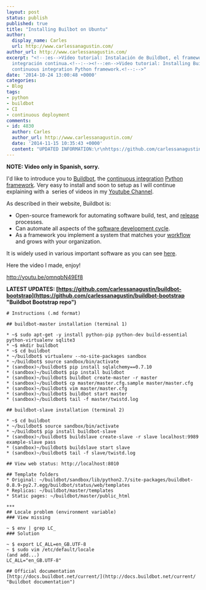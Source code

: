 ```yaml
---
layout: post
status: publish
published: true
title: "Installing Builbot on Ubuntu"
author:
  display_name: Carles
  url: http://www.carlessanagustin.com/
author_url: http://www.carlessanagustin.com/
excerpt: "<!--:es-->Vídeo tutorial: Instalación de Buildbot, el framework Python de
  integración continua.<!--:--><!--:en-->Video tutorial: Installing Buildbot, the
  continuous integration Python framework.<!--:-->"
date: '2014-10-24 13:00:48 +0000'
categories:
- Blog
tags:
- python
- buildbot
- CI
- continuous deployment
comments:
- id: 4830
  author: Carles
  author_url: http://www.carlessanagustin.com/
  date: '2014-11-15 10:35:43 +0000'
  content: "UPDATED INFORMATION:\r\nhttps://github.com/carlessanagustin/buildbot-bootstrap"
---
```

**NOTE: Video only in Spanish, sorry.**

I'd like to introduce you to [Buildbot](http://buildbot.net/ "Buildbot"), the [continuous integration](http://en.wikipedia.org/wiki/Continuous_integration "Continuous Integration") [Python](http://en.wikipedia.org/wiki/Python_(programming_language) "Python") [framework](http://en.wikipedia.org/wiki/Software_framework "Framework"). Very easy to install and soon to setup as I will continue explaining with a  series of videos in my [Youtube Channel](http://youtu.be/omnqbN49Ef8?list=PLF3EgRIVV_yRY_JCjSRfNFKAzt65Mng3P "Buildbot channel").

As described in their website, Buildbot is:

*   Open-source framework for automating software build, test, and [release](http://en.wikipedia.org/wiki/Software_release_life_cycle "Release") processes.
*   Can automate all aspects of the [software development cycle](http://en.wikipedia.org/wiki/Software_development_process "Software development process").
*   As a framework you implement a system that matches your [workflow](http://en.wikipedia.org/wiki/Workflow "Workflow") and grows with your organization.

It is widely used in various important software as you can see [here](http://trac.buildbot.net/wiki/SuccessStories "Buildbot Success Stories").

Here the video I made, enjoy!

http://youtu.be/omnqbN49Ef8

**LATEST UPDATES: [https://github.com/carlessanagustin/buildbot-bootstrap](https://github.com/carlessanagustin/buildbot-bootstrap "Buildbot Bootstrap repo")**

```shell
# Instructions (.md format)

## buildbot-master installation (terminal 1)

* ~$ sudo apt-get -y install python-pip python-dev build-essential python-virtualenv sqlite3
* ~$ mkdir buildbot
* ~$ cd buildbot
* ~/buildbot$ virtualenv --no-site-packages sandbox
* ~/buildbot$ source sandbox/bin/activate
* (sandbox)~/buildbot$ pip install sqlalchemy==0.7.10
* (sandbox)~/buildbot$ pip install buildbot
* (sandbox)~/buildbot$ buildbot create-master -r master
* (sandbox)~/buildbot$ cp master/master.cfg.sample master/master.cfg
* (sandbox)~/buildbot$ vim master/master.cfg
* (sandbox)~/buildbot$ buildbot start master
* (sandbox)~/buildbot$ tail -f master/twistd.log

## buildbot-slave installation (terminal 2)

* ~$ cd buildbot
* ~/buildbot$ source sandbox/bin/activate
* ~/buildbot$ pip install buildbot-slave
* (sandbox)~/buildbot$ buildslave create-slave -r slave localhost:9989 example-slave pass
* (sandbox)~/buildbot$ buildslave start slave
* (sandbox)~/buildbot$ tail -f slave/twistd.log

## View web status: http://localhost:8010

## Template folders
* Original: ~/buildbot/sandbox/lib/python2.7/site-packages/buildbot-0.8.9-py2.7.egg/buildbot/status/web/templates
* Replicas: ~/buildbot/master/templates
* Static pages: ~/buildbot/master/public_html

***
## Locale problem (environment variable)
### View missing

~ $ env | grep LC_
### Solution

~ $ export LC_ALL=en_GB.UTF-8
~ $ sudo vim /etc/default/locale
(and add...)
LC_ALL="en_GB.UTF-8"

## Official documentation
[http://docs.buildbot.net/current/](http://docs.buildbot.net/current/ "Buildbot documentation")
```
